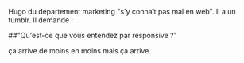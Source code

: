 

<span class="sm-txt">Hugo du département marketing "s'y connaît pas mal en web". Il a un tumblr.  Il demande :</span>

##"Qu'est-ce que vous entendez par responsive ?"

<span class="sm-txt">ça arrive de moins en moins mais ça arrive.</span>
